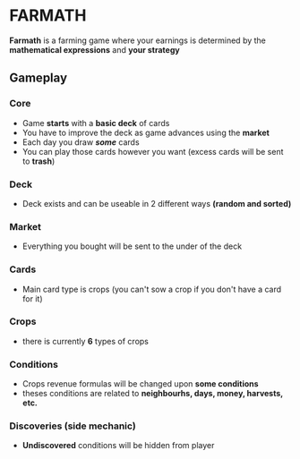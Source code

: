 # FARMATH

**Farmath** is a farming game where your earnings is determined by the **mathematical expressions** and **your strategy**

  ## Gameplay

  ### Core
  - Game **starts** with a **basic deck** of cards
  - You have to improve the deck as game advances using the **market**
  - Each day you draw ***some*** cards
  - You can play those cards however you want (excess cards will be sent to **trash**)

### Deck
- Deck exists and can be useable in 2 different ways **(random and sorted)**

### Market
- Everything you bought will be sent to the under of the deck

### Cards
- Main card type is crops (you can't sow a crop if you don't have a card for it)

### Crops
- there is currently **6** types of crops

### Conditions
- Crops revenue formulas will be changed upon **some conditions**
- theses conditions are related to **neighbourhs, days, money, harvests, etc.**

### Discoveries (side mechanic)
- **Undiscovered** conditions will be hidden from player
